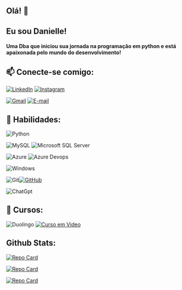 ## Olá! 👋

<!--
**Dani-dba/Dani-dba** is a ✨ _special_ ✨ repository because its `README.md` (this file) appears on your GitHub profile.

Here are some ideas to get you started:

- 🔭 I’m currently working on ...
- 🌱 I’m currently learning ...
- 👯 I’m looking to collaborate on ...
- 🤔 I’m looking for help with ...
- 💬 Ask me about ...
- 📫 How to reach me: ...
- 😄 Pronouns: ...
- ⚡ Fun fact: ...
-->




## Eu sou Danielle!
#### Uma Dba que iniciou sua jornada na programação em python e está apaixonada pelo mundo do desenvolvimento!

## 📫 Conecte-se comigo:
[![LinkedIn](https://img.shields.io/badge/LinkedIn-0077B5?style=for-the-badge&logo=linkedin&logoColor=white)](https://www.linkedin.com/in/danielle-goes/) 
[![Instagram](https://img.shields.io/badge/-Instagram-%23E4405F?style=for-the-badge&logo=instagram&logoColor=white)](https://www.instagram.com/tamps2dani/)

[![Gmail](https://img.shields.io/badge/Gmail-333333?style=for-the-badge&logo=gmail&logoColor=red)](mailto:daniellegoessoares@gmail.com)
[![E-mail](https://img.shields.io/badge/-Email-000?style=for-the-badge&logo=microsoft-outlook&logoColor=007BFF)](mailto:danielle.goes_dba@hotmail.com)


## 🔭 Habilidades:

![Python](https://img.shields.io/badge/python-3670A0?style=for-the-badge&logo=python&logoColor=ffdd54) 

![MySQL](https://img.shields.io/badge/MySQL-00000F?style=for-the-badge&logo=mysql&logoColor=white)
![Microsoft SQL Server](	https://img.shields.io/badge/Microsoft_SQL_Server-CC2927?style=for-the-badge&logo=microsoft-sql-server&logoColor=white)

![Azure](https://img.shields.io/badge/Azure-blue?style=for-the-badge&logo=microsoft%20azure&logoColor=blue&labelColor=FFFFFF&link=https%3A%2F%2Fimages.app.goo.gl%2FK7PN1jYJd57x4q7A8)
![Azure Devops](https://img.shields.io/badge/Azure_DevOps-0078D7?style=for-the-badge&logo=azure-devops&logoColor=white
)

![Windows](https://img.shields.io/badge/Windows-000?style=for-the-badge&logo=windows&logoColor=2CA5E0)

![Git](https://img.shields.io/badge/GIT-E44C30?style=for-the-badge&logo=git&logoColor=white)[![GitHub](https://img.shields.io/badge/GitHub-100000?style=for-the-badge&logo=github&logoColor=white)](https://github.com/Dani-dba)

![ChatGpt](
https://img.shields.io/badge/ChatGPT-74aa9c?style=for-the-badge&logo=openai&logoColor=white)

## 🌱 Cursos:

![Duolingo](https://img.shields.io/badge/Duolingo-58CC02?style=for-the-badge&logo=Duolingo&logoColor=white
)
[![Curso em Video](https://img.shields.io/badge/cursoemvideo-0077B5?style=for-the-badge&logo=cursoemvideo)](https://www.cursoemvideo.com)

## Github Stats:
[![Repo Card](https://github-readme-stats.vercel.app/api/pin/?username=Dani-dba&repo=PYTHON&bg_color=000&border_color=30A3DC&show_icons=true&icon_color=30A3DC&title_color=E94D5F&text_color=FFF)](https://github.com/Dani-dba/PYTHON.git)

[![Repo Card](https://github-readme-stats.vercel.app/api/pin/?username=Dani-dba&repo=microsoft_azure_lab&bg_color=000&border_color=30A3DC&show_icons=true&icon_color=30A3DC&title_color=E94D5F&text_color=FFF)](https://github.com/Dani-dba/microsoft_azure_lab.git)

[![Repo Card](https://github-readme-stats.vercel.app/api/pin/?username=Dani-dba&repo=dio-lab-open-source&bg_color=000&border_color=30A3DC&show_icons=true&icon_color=30A3DC&title_color=E94D5F&text_color=FFF)](https://github.com/Dani-dba/dio-lab-open-source.git)

<!-- ## Minhas contribuições:
[![Repo Card](https://github-readme-stats.vercel.app/api/pin/?username=Dani-dba&repo=dio-lab-open-source&bg_color=000&border_color=30A3DC&show_icons=true&icon_color=30A3DC&title_color=E94D5F&text_color=FFF)](https://github.com/Dani-dba/dio-lab-open-source.git)
-->
   
